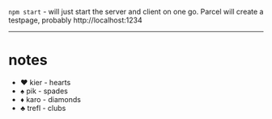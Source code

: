`npm start` - will just start the server and client on one go. Parcel will create a testpage, probably http://localhost:1234

---

# notes

- ♥ kier - hearts
- ♠ pik - spades
- ♦ karo - diamonds
- ♣ trefl - clubs
